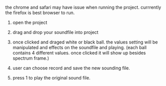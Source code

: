 the chrome and safari may have issue when running the project.
currrently the firefox is best browser to run.

1. open the project

2. drag and drop your soundfile into project

3. once clicked and draged white or black ball. the values setting will be manipulated and effects on the soundfile and playing.
(each ball contains 4 different values. once clicked it will show up besides spectrum frame.)

4. user can choose record and save the new sounding file.

5. press 1 to play the original sound file.


